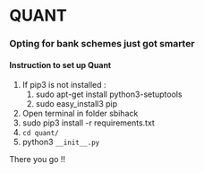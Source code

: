 # QUANT
### Opting for bank schemes just got smarter

#### Instruction to set up Quant

1. If pip3 is not installed :
    1. sudo apt-get install python3-setuptools
    2. sudo easy_install3 pip
2. Open terminal in folder sbihack
3. sudo pip3 install -r requirements.txt
4. ```cd quant/```
5. python3 ```__init__.py```

There you go !!
